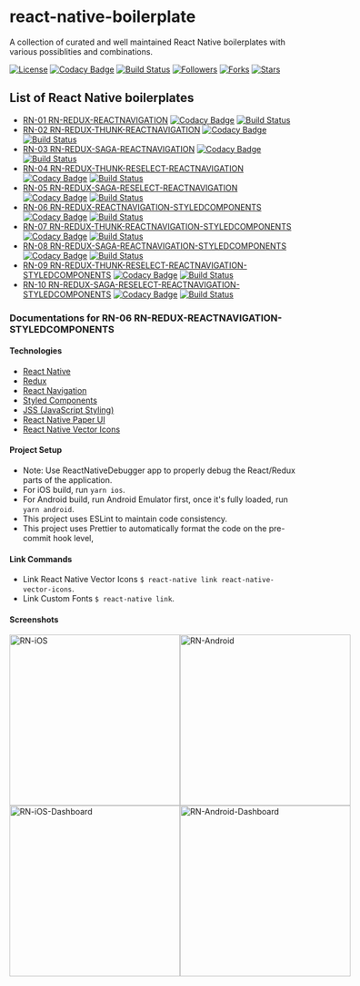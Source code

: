 # react-native-boilerplate
A collection of curated and well maintained React Native boilerplates with various possiblities and combinations.

[![License](https://img.shields.io/github/license/react-pakistan/react-native-boilerplate.svg)](https://github.com/react-pakistan/react-native-boilerplate/blob/master/LICENSE)
[![Codacy Badge](https://api.codacy.com/project/badge/Grade/b40bb064f95f4077ba0fbf7fcb91ab55)](https://www.codacy.com/app/Taimoormk/react-native-boilerplate?utm_source=github.com&amp;utm_medium=referral&amp;utm_content=react-pakistan/react-native-boilerplate&amp;utm_campaign=Badge_Grade)
[![Build Status](https://app.bitrise.io/app/6ffe266405736e5a/status.svg?token=_giyzRcYfh65hOw2Pv01Ug&branch=RN01)](https://app.bitrise.io/app/6ffe266405736e5a)
[![Followers](https://img.shields.io/github/followers/taimoormk.svg?style=social)](https://github.com/taimoormk)
[![Forks](https://img.shields.io/github/forks/react-pakistan/react-native-boilerplate.svg?style=social)](https://github.com/react-pakistan/react-native-boilerplate)
[![Stars](https://img.shields.io/github/stars/react-pakistan/react-native-boilerplate.svg?style=social)](https://github.com/react-pakistan/react-native-boilerplate)

## List of React Native boilerplates
* [RN-01 RN-REDUX-REACTNAVIGATION](https://github.com/react-pakistan/react-native-boilerplate/tree/RN01) [![Codacy Badge](https://api.codacy.com/project/badge/Grade/b40bb064f95f4077ba0fbf7fcb91ab55)](https://www.codacy.com/app/Taimoormk/react-native-boilerplate?utm_source=github.com&amp;utm_medium=referral&amp;utm_content=react-pakistan/react-native-boilerplate&amp;utm_campaign=Badge_Grade) [![Build Status](https://app.bitrise.io/app/6ffe266405736e5a/status.svg?token=_giyzRcYfh65hOw2Pv01Ug&branch=RN01)](https://app.bitrise.io/app/6ffe266405736e5a)
* [RN-02 RN-REDUX-THUNK-REACTNAVIGATION](https://github.com/react-pakistan/react-native-boilerplate/tree/RN02) [![Codacy Badge](https://api.codacy.com/project/badge/Grade/b40bb064f95f4077ba0fbf7fcb91ab55)](https://www.codacy.com/app/Taimoormk/react-native-boilerplate?utm_source=github.com&amp;utm_medium=referral&amp;utm_content=react-pakistan/react-native-boilerplate&amp;utm_campaign=Badge_Grade) [![Build Status](https://app.bitrise.io/app/6ffe266405736e5a/status.svg?token=_giyzRcYfh65hOw2Pv01Ug&branch=RN02)](https://app.bitrise.io/app/6ffe266405736e5a)
* [RN-03 RN-REDUX-SAGA-REACTNAVIGATION](https://github.com/Taimoormk/react-native-boilerplate/tree/RN03) [![Codacy Badge](https://api.codacy.com/project/badge/Grade/b40bb064f95f4077ba0fbf7fcb91ab55)](https://www.codacy.com/app/Taimoormk/react-native-boilerplate?utm_source=github.com&amp;utm_medium=referral&amp;utm_content=react-pakistan/react-native-boilerplate&amp;utm_campaign=Badge_Grade) [![Build Status](https://app.bitrise.io/app/6ffe266405736e5a/status.svg?token=_giyzRcYfh65hOw2Pv01Ug&branch=RN03)](https://app.bitrise.io/app/6ffe266405736e5a)
* [RN-04 RN-REDUX-THUNK-RESELECT-REACTNAVIGATION](https://github.com/Taimoormk/react-native-boilerplate/tree/RN04) [![Codacy Badge](https://api.codacy.com/project/badge/Grade/b40bb064f95f4077ba0fbf7fcb91ab55)](https://www.codacy.com/app/Taimoormk/react-native-boilerplate?utm_source=github.com&amp;utm_medium=referral&amp;utm_content=react-pakistan/react-native-boilerplate&amp;utm_campaign=Badge_Grade) [![Build Status](https://app.bitrise.io/app/6ffe266405736e5a/status.svg?token=_giyzRcYfh65hOw2Pv01Ug&branch=RN04)](https://app.bitrise.io/app/6ffe266405736e5a)
* [RN-05 RN-REDUX-SAGA-RESELECT-REACTNAVIGATION](https://github.com/Taimoormk/react-native-boilerplate/tree/RN05) [![Codacy Badge](https://api.codacy.com/project/badge/Grade/b40bb064f95f4077ba0fbf7fcb91ab55)](https://www.codacy.com/app/Taimoormk/react-native-boilerplate?utm_source=github.com&amp;utm_medium=referral&amp;utm_content=react-pakistan/react-native-boilerplate&amp;utm_campaign=Badge_Grade) [![Build Status](https://app.bitrise.io/app/6ffe266405736e5a/status.svg?token=_giyzRcYfh65hOw2Pv01Ug&branch=RN05)](https://app.bitrise.io/app/6ffe266405736e5a)
* [RN-06 RN-REDUX-REACTNAVIGATION-STYLEDCOMPONENTS](https://github.com/Taimoormk/react-native-boilerplate/tree/RN06) [![Codacy Badge](https://api.codacy.com/project/badge/Grade/b40bb064f95f4077ba0fbf7fcb91ab55)](https://www.codacy.com/app/Taimoormk/react-native-boilerplate?utm_source=github.com&amp;utm_medium=referral&amp;utm_content=react-pakistan/react-native-boilerplate&amp;utm_campaign=Badge_Grade) [![Build Status](https://app.bitrise.io/app/6ffe266405736e5a/status.svg?token=_giyzRcYfh65hOw2Pv01Ug&branch=RN06)](https://app.bitrise.io/app/6ffe266405736e5a)
* [RN-07 RN-REDUX-THUNK-REACTNAVIGATION-STYLEDCOMPONENTS](https://github.com/Taimoormk/react-native-boilerplate/tree/RN07) [![Codacy Badge](https://api.codacy.com/project/badge/Grade/b40bb064f95f4077ba0fbf7fcb91ab55)](https://www.codacy.com/app/Taimoormk/react-native-boilerplate?utm_source=github.com&amp;utm_medium=referral&amp;utm_content=react-pakistan/react-native-boilerplate&amp;utm_campaign=Badge_Grade) [![Build Status](https://app.bitrise.io/app/6ffe266405736e5a/status.svg?token=_giyzRcYfh65hOw2Pv01Ug&branch=RN07)](https://app.bitrise.io/app/6ffe266405736e5a)
* [RN-08 RN-REDUX-SAGA-REACTNAVIGATION-STYLEDCOMPONENTS](https://github.com/Taimoormk/react-native-boilerplate/tree/RN08) [![Codacy Badge](https://api.codacy.com/project/badge/Grade/b40bb064f95f4077ba0fbf7fcb91ab55)](https://www.codacy.com/app/Taimoormk/react-native-boilerplate?utm_source=github.com&amp;utm_medium=referral&amp;utm_content=react-pakistan/react-native-boilerplate&amp;utm_campaign=Badge_Grade) [![Build Status](https://app.bitrise.io/app/6ffe266405736e5a/status.svg?token=_giyzRcYfh65hOw2Pv01Ug&branch=RN08)](https://app.bitrise.io/app/6ffe266405736e5a)
* [RN-09 RN-REDUX-THUNK-RESELECT-REACTNAVIGATION-STYLEDCOMPONENTS](https://github.com/Taimoormk/react-native-boilerplate/tree/RN09) [![Codacy Badge](https://api.codacy.com/project/badge/Grade/b40bb064f95f4077ba0fbf7fcb91ab55)](https://www.codacy.com/app/Taimoormk/react-native-boilerplate?utm_source=github.com&amp;utm_medium=referral&amp;utm_content=react-pakistan/react-native-boilerplate&amp;utm_campaign=Badge_Grade) [![Build Status](https://app.bitrise.io/app/6ffe266405736e5a/status.svg?token=_giyzRcYfh65hOw2Pv01Ug&branch=RN09)](https://app.bitrise.io/app/6ffe266405736e5a)
* [RN-10 RN-REDUX-SAGA-RESELECT-REACTNAVIGATION-STYLEDCOMPONENTS](https://github.com/Taimoormk/react-native-boilerplate/tree/RN10) [![Codacy Badge](https://api.codacy.com/project/badge/Grade/b40bb064f95f4077ba0fbf7fcb91ab55)](https://www.codacy.com/app/Taimoormk/react-native-boilerplate?utm_source=github.com&amp;utm_medium=referral&amp;utm_content=react-pakistan/react-native-boilerplate&amp;utm_campaign=Badge_Grade) [![Build Status](https://app.bitrise.io/app/6ffe266405736e5a/status.svg?token=_giyzRcYfh65hOw2Pv01Ug&branch=RN10)](https://app.bitrise.io/app/6ffe266405736e5a)

### Documentations for RN-06 RN-REDUX-REACTNAVIGATION-STYLEDCOMPONENTS

#### Technologies
* [React Native](https://facebook.github.io/react-native/)
* [Redux](https://redux.js.org/)
* [React Navigation](https://reactnavigation.org/)
* [Styled Components](https://www.styled-components.com/)
* [JSS (JavaScript Styling)](https://cssinjs.org/?v=v9.8.7)
* [React Native Paper UI](https://callstack.github.io/react-native-paper/)
* [React Native Vector Icons](https://oblador.github.io/react-native-vector-icons/)

#### Project Setup
* Note: Use ReactNativeDebugger app to properly debug the React/Redux parts of the application.
* For iOS build, run `yarn ios`.
* For Android build, run Android Emulator first, once it's fully loaded, run `yarn android`.
* This project uses ESLint to maintain code consistency.
* This project uses Prettier to automatically format the code on the pre-commit hook level,

#### Link Commands
* Link React Native Vector Icons `$ react-native link react-native-vector-icons`.
* Link Custom Fonts `$ react-native link`.

#### Screenshots
<div style="display: flex; justifyContent: center;">
  <img src="./src/assets/images/RN-iOS.png" width=300px alt="RN-iOS" />
  <img src="./src/assets/images/RN-Android.png" width=300px alt="RN-Android" />
</div>

<div style="display: flex; justifyContent: center;">
  <img src="./src/assets/images/RN-iOS-Dashboard.png" width=300px alt="RN-iOS-Dashboard" />
  <img src="./src/assets/images/RN-Android-Dashboard.png" width=300px alt="RN-Android-Dashboard" />
</div>
